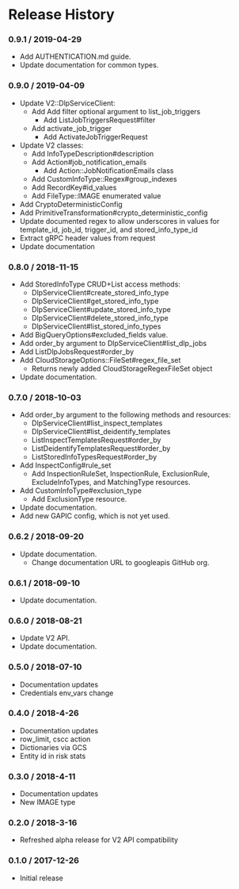 # Release History

### 0.9.1 / 2019-04-29

* Add AUTHENTICATION.md guide.
* Update documentation for common types.

### 0.9.0 / 2019-04-09

* Update V2::DlpServiceClient:
  * Add Add filter optional argument to list_job_triggers
    * Add ListJobTriggersRequest#filter
  * Add activate_job_trigger
    * Add ActivateJobTriggerRequest
* Update V2 classes:
  * Add InfoTypeDescription#description
  * Add Action#job_notification_emails
    * Add Action::JobNotificationEmails class
  * Add CustomInfoType::Regex#group_indexes
  * Add RecordKey#id_values
  * Add FileType::IMAGE enumerated value
* Add CryptoDeterministicConfig
* Add PrimitiveTransformation#crypto_deterministic_config
* Update documented regex to allow underscores in values for template_id, job_id, trigger_id, and stored_info_type_id
* Extract gRPC header values from request
* Update documentation

### 0.8.0 / 2018-11-15

* Add StoredInfoType CRUD+List access methods:
  * DlpServiceClient#create_stored_info_type
  * DlpServiceClient#get_stored_info_type
  * DlpServiceClient#update_stored_info_type
  * DlpServiceClient#delete_stored_info_type
  * DlpServiceClient#list_stored_info_types
* Add BigQueryOptions#excluded_fields value.
* Add order_by argument to DlpServiceClient#list_dlp_jobs
* Add ListDlpJobsRequest#order_by
* Add CloudStorageOptions::FileSet#regex_file_set
  * Returns newly added CloudStorageRegexFileSet object
* Update documentation.

### 0.7.0 / 2018-10-03

* Add order_by argument to the following methods and resources:
  * DlpServiceClient#list_inspect_templates
  * DlpServiceClient#list_deidentify_templates
  * ListInspectTemplatesRequest#order_by
  * ListDeidentifyTemplatesRequest#order_by
  * ListStoredInfoTypesRequest#order_by
* Add InspectConfig#rule_set
  * Add InspectionRuleSet, InspectionRule, ExclusionRule,
    ExcludeInfoTypes, and MatchingType resources.
* Add CustomInfoType#exclusion_type
  * Add ExclusionType resource.
* Update documentation.
* Add new GAPIC config, which is not yet used.

### 0.6.2 / 2018-09-20

* Update documentation.
  * Change documentation URL to googleapis GitHub org.

### 0.6.1 / 2018-09-10

* Update documentation.

### 0.6.0 / 2018-08-21

* Update V2 API.
* Update documentation.

### 0.5.0 / 2018-07-10

* Documentation updates
* Credentials env_vars change

### 0.4.0 / 2018-4-26

* Documentation updates
* row_limit, cscc action
* Dictionaries via GCS
* Entity id in risk stats

### 0.3.0 / 2018-4-11

* Documentation updates
* New IMAGE type

### 0.2.0 / 2018-3-16

* Refreshed alpha release for V2 API compatibility

### 0.1.0 / 2017-12-26

* Initial release
